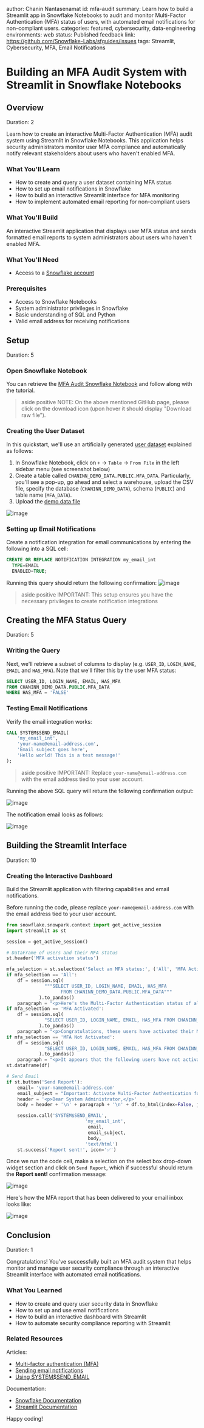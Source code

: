 author: Chanin Nantasenamat
id: mfa-audit
summary: Learn how to build a Streamlit app in Snowflake Notebooks to audit and monitor Multi-Factor Authentication (MFA) status of users, with automated email notifications for non-compliant users.
categories: featured, cybersecurity, data-engineering
environments: web
status: Published
feedback link: https://github.com/Snowflake-Labs/sfguides/issues
tags: Streamlit, Cybersecurity, MFA, Email Notifications

# Building an MFA Audit System with Streamlit in Snowflake Notebooks
<!-- ------------------------ -->
## Overview
Duration: 2

Learn how to create an interactive Multi-Factor Authentication (MFA) audit system using Streamlit in Snowflake Notebooks. This application helps security administrators monitor user MFA compliance and automatically notify relevant stakeholders about users who haven't enabled MFA.

### What You'll Learn
- How to create and query a user dataset containing MFA status
- How to set up email notifications in Snowflake
- How to build an interactive Streamlit interface for MFA monitoring
- How to implement automated email reporting for non-compliant users

### What You'll Build
An interactive Streamlit application that displays user MFA status and sends formatted email reports to system administrators about users who haven't enabled MFA.

### What You'll Need
- Access to a [Snowflake account](https://signup.snowflake.com/)

### Prerequisites
- Access to Snowflake Notebooks
- System administrator privileges in Snowflake
- Basic understanding of SQL and Python
- Valid email address for receiving notifications

<!-- ------------------------ -->
## Setup
Duration: 5

### Open Snowflake Notebook
You can retrieve the [MFA Audit Snowflake Notebook](https://github.com/Snowflake-Labs/snowflake-demo-notebooks/blob/main/MFA_Audit_of_Users/MFA_Audit_of_Users_with_Streamlit_in_Snowflake_Notebooks.ipynb) and follow along with the tutorial.

> aside positive
> NOTE:
> On the above mentioned GitHub page, please click on the download icon (upon hover it should display "Download raw file").

### Creating the User Dataset
In this quickstart, we'll use an artificially generated [user dataset](https://github.com/Snowflake-Labs/snowflake-demo-notebooks/blob/main/MFA%20Audit%20of%20Users/demo_data.csv) explained as follows:

1. In Snowflake Notebook, click on `+` → `Table` → `From File` in the left sidebar menu (see screenshot below)
2. Create a table called `CHANINN_DEMO_DATA.PUBLIC.MFA_DATA`. Particularly, you'll see a pop-up, go ahead and select a warehouse, upload the CSV file, specify the database (`CHANINN_DEMO_DATA`), schema (`PUBLIC`) and table name (`MFA_DATA`).
3. Upload the [demo data file](https://github.com/Snowflake-Labs/snowflake-demo-notebooks/blob/main/MFA%20Audit%20of%20Users/demo_data.csv)

![image](assets/img01.PNG)

### Setting up Email Notifications
Create a notification integration for email communications by entering the following into a SQL cell:

```sql
CREATE OR REPLACE NOTIFICATION INTEGRATION my_email_int
  TYPE=EMAIL
  ENABLED=TRUE;
```

Running this query should return the following confirmation:
![image](assets/img02.PNG)

> aside positive
> IMPORTANT:
> This setup ensures you have the necessary privileges to create notification integrations

<!-- ------------------------ -->
## Creating the MFA Status Query
Duration: 5

### Writing the Query

Next, we'll retrieve a subset of columns to display (e.g. `USER_ID`, `LOGIN_NAME`, `EMAIL` and `HAS_MFA`). Note that we'll filter this by the user MFA status:

```sql
SELECT USER_ID, LOGIN_NAME, EMAIL, HAS_MFA
FROM CHANINN_DEMO_DATA.PUBLIC.MFA_DATA
WHERE HAS_MFA = 'FALSE'
```

### Testing Email Notifications
Verify the email integration works:

```sql
CALL SYSTEM$SEND_EMAIL(
    'my_email_int',
    'your-name@email-address.com',
    'Email subject goes here',
    'Hello world! This is a test message!'
);
```

> aside positive
> IMPORTANT:
> Replace `your-name@email-address.com` with the email address tied to your user account.

Running the above SQL query will return the following confirmation output:

![image](assets/img03.PNG)

The notification email looks as follows:

![image](assets/img04.PNG)

<!-- ------------------------ -->
## Building the Streamlit Interface
Duration: 10

### Creating the Interactive Dashboard
Build the Streamlit application with filtering capabilities and email notifications.

Before running the code, please replace `your-name@email-address.com` with the email address tied to your user account.

```python
from snowflake.snowpark.context import get_active_session
import streamlit as st

session = get_active_session()

# DataFrame of users and their MFA status
st.header('MFA activation status')

mfa_selection = st.selectbox('Select an MFA status:', ('All', 'MFA Activated', 'MFA Not Activated'))
if mfa_selection == 'All':
    df = session.sql(
              """SELECT USER_ID, LOGIN_NAME, EMAIL, HAS_MFA 
                    FROM CHANINN_DEMO_DATA.PUBLIC.MFA_DATA"""
            ).to_pandas()
    paragraph = "<p>Here's the Multi-Factor Authentication status of all users. Please refer users to the <a href='https://docs.snowflake.com/en/user-guide/security-mfa'>Docs page on MFA</a> to activate MFA.</p>"
if mfa_selection == 'MFA Activated':
    df = session.sql(
              "SELECT USER_ID, LOGIN_NAME, EMAIL, HAS_MFA FROM CHANINN_DEMO_DATA.PUBLIC.MFA_DATA WHERE HAS_MFA = 'TRUE'"
            ).to_pandas()
    paragraph = "<p>Congratulations, these users have activated their Multi-Factor Authentication!</p>"
if mfa_selection == 'MFA Not Activated':
    df = session.sql(
              "SELECT USER_ID, LOGIN_NAME, EMAIL, HAS_MFA FROM CHANINN_DEMO_DATA.PUBLIC.MFA_DATA WHERE HAS_MFA = 'FALSE'"
            ).to_pandas()
    paragraph = "<p>It appears that the following users have not activated Multi-Factor Authentication. Please refer users to the <a href='https://docs.snowflake.com/en/user-guide/security-mfa'>Docs page on MFA</a> to activate MFA.</p>"
st.dataframe(df)

# Send Email
if st.button('Send Report'):
    email= 'your-name@email-address.com'
    email_subject = "Important: Activate Multi-Factor Authentication for User's Account"
    header = '<p>Dear System Administrator,</p>'
    body = header + '\n' + paragraph + '\n' + df.to_html(index=False, justify='left')

    session.call('SYSTEM$SEND_EMAIL',
                             'my_email_int',
                              email,
                              email_subject,
                              body,
                             'text/html')
    st.success('Report sent!', icon='✅')
```

Once we run the code cell, make a selection on the select box drop-down widget section and click on `Send Report`, which if successful should return the **Report sent!** confirmation message:

![image](assets/img05.gif)

Here's how the MFA report that has been delivered to your email inbox looks like:

![image](assets/img06.PNG)

## Conclusion
Duration: 1

Congratulations! You've successfully built an MFA audit system that helps monitor and manage user security compliance through an interactive Streamlit interface with automated email notifications.

### What You Learned
- How to create and query user security data in Snowflake
- How to set up and use email notifications
- How to build an interactive dashboard with Streamlit
- How to automate security compliance reporting with Streamlit

### Related Resources

Articles:
- [Multi-factor authentication (MFA)](https://docs.snowflake.com/en/user-guide/security-mfa)
- [Sending email notifications](https://docs.snowflake.com/en/user-guide/notifications/email-notifications)
- [Using SYSTEM$SEND_EMAIL](https://docs.snowflake.com/en/user-guide/notifications/email-stored-procedures)

Documentation:
- [Snowflake Documentation](https://docs.snowflake.com/)
- [Streamlit Documentation](https://docs.streamlit.io/)

Happy coding!
